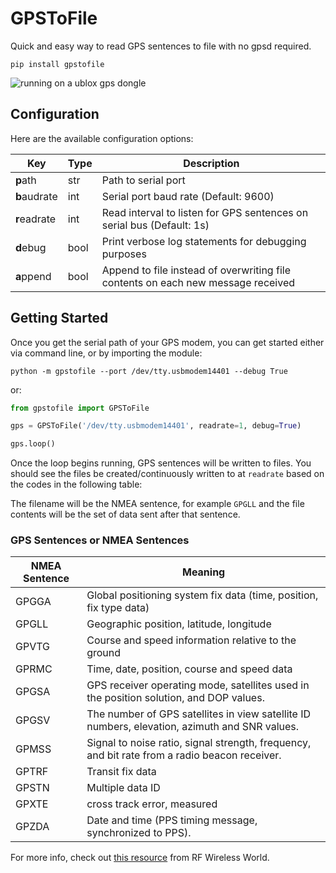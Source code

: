 # GPSToFile

Quick and easy way to read GPS sentences to file with no gpsd required.


`pip install gpstofile`


![running on a ublox gps dongle](https://github.com/pubudeux/gpstofile/blob/main/example-run.png)

## Configuration

Here are the available configuration options:

| Key | Type | Description |
| ----------- |----------- |  ----------- | 
| **p**ath | str | Path to serial port |
| **b**audrate | int | Serial port baud rate (Default: 9600) |
| **r**eadrate | int | Read interval to listen for GPS sentences on serial bus (Default: 1s) | 
| **d**ebug | bool | Print verbose log statements for debugging purposes |
| **a**ppend | bool | Append to file instead of overwriting file contents on each new message received | 

## Getting Started

Once you get the serial path of your GPS modem, you can get started either via command line, or by importing the module:

`python -m gpstofile --port /dev/tty.usbmodem14401 --debug True`

or:


```python
from gpstofile import GPSToFile

gps = GPSToFile('/dev/tty.usbmodem14401', readrate=1, debug=True)

gps.loop()
```

Once the loop begins running, GPS sentences will be written to files. You should see the files be created/continuously written to at `readrate` based on the codes in the following table:

The filename will be the NMEA sentence, for example `GPGLL` and the file contents will be the set of data sent after that sentence.

### GPS Sentences or NMEA Sentences
|NMEA Sentence|	Meaning|
| ----------- | ----------- |
|GPGGA| Global positioning system fix data (time, position, fix type data)|
|GPGLL|	Geographic position, latitude, longitude|
|GPVTG|	Course and speed information relative to the ground|
|GPRMC|	Time, date, position, course and speed data|
|GPGSA|	GPS receiver operating mode, satellites used in the position solution, and DOP values.|
|GPGSV|	The number of GPS satellites in view satellite ID numbers, elevation, azimuth and SNR values.|
|GPMSS|	Signal to noise ratio, signal strength, frequency, and bit rate from a radio beacon receiver.|
|GPTRF|	Transit fix data|
|GPSTN|	Multiple data ID|
|GPXTE|	cross track error, measured|
|GPZDA|	Date and time (PPS timing message, synchronized to PPS).

For more info, check out [this resource](https://www.rfwireless-world.com/Terminology/GPS-sentences-or-NMEA-sentences.html) from RF Wireless World.